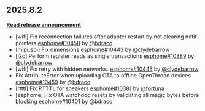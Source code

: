 ## 2025.8.2

[**Read release announcement**](https://esphome.io/changelog/2025.8.0)

- [wifi] Fix reconnection failures after adapter restart by not clearing netif pointers [esphome#10458](https://github.com/esphome/esphome/pull/10458) by [@bdraco](https://github.com/bdraco)
- [mipi_spi] Fix dimensions [esphome#10443](https://github.com/esphome/esphome/pull/10443) by [@clydebarrow](https://github.com/clydebarrow)
- [i2c] Perform register reads as single transactions [esphome#10389](https://github.com/esphome/esphome/pull/10389) by [@clydebarrow](https://github.com/clydebarrow)
- [wifi] Fix retry with hidden networks. [esphome#10445](https://github.com/esphome/esphome/pull/10445) by [@clydebarrow](https://github.com/clydebarrow)
- Fix AttributeError when uploading OTA to offline OpenThread devices [esphome#10459](https://github.com/esphome/esphome/pull/10459) by [@bdraco](https://github.com/bdraco)
- [rtttl] Fix RTTTL for speakers [esphome#10381](https://github.com/esphome/esphome/pull/10381) by [@fortuna](https://github.com/fortuna)
- [esphome] Fix OTA watchdog resets by validating all magic bytes before blocking [esphome#10401](https://github.com/esphome/esphome/pull/10401) by [@bdraco](https://github.com/bdraco)

